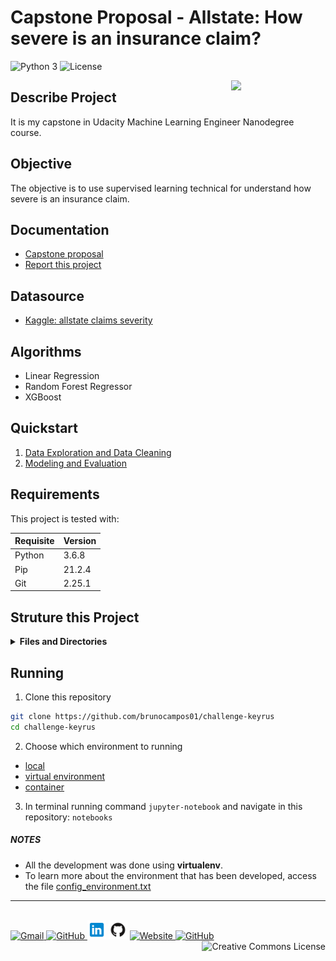 # Capstone Proposal - Allstate: How severe is an insurance claim?
![Python 3](https://img.shields.io/badge/Python-3-blue.svg)
![License](https://img.shields.io/badge/Code%20License-MIT-blue.svg)

<img src="references/images/allstate.jpg" align="right" height=auto width=30%/>


## Describe Project
It is my capstone in Udacity Machine Learning Engineer Nanodegree course.

## Objective
The objective is to use supervised learning technical for understand how severe is an insurance claim.

## Documentation
- [Capstone proposal](reports/)
- [Report this project](reports/)

## Datasource
- [Kaggle: allstate claims severity](https://www.kaggle.com/c/allstate-claims-severity/data)

## Algorithms
- Linear Regression
- Random Forest Regressor
- XGBoost

## Quickstart
1. [Data Exploration and Data Cleaning](notebooks/)
2. [Modeling and Evaluation](notebooks/)

## Requirements
This project is tested with:

| Requisite      | Version  |
|----------------|----------|
| Python         | 3.6.8    |
| Pip            | 21.2.4   |
| Git            | 2.25.1   |

## Struture this Project
<details>
    <summary><b> <a href="#"></a> Files and Directories</b></summary>
    
    .
    ├── data
    │   ├── cleansing
    │   │   ├── test.csv
    │   │   └── train.csv
    │   ├── raw
    │   │   ├── sample_submission.csv
    │   │   ├── test.csv
    │   │   └── train.csv
    │   └── submissions-kaggle
    │       ├── lin_regression_submission.csv
    │       ├── random_forest_submission.csv
    │       └── xgb_submission.csv
    ├── LICENSE
    ├── notebooks
    │   ├── 1-data-exploration-and-data-cleaning.ipynb
    │   └── 2-algoritm-selection-and-tranning-model.ipynb
    ├── README.md
    ├── references
    │   └── images
    │       └── allstate.jpg
    ├── reports
    │   ├── capstone-proposal.md
    │   ├── images
    │   │   ├── corr_cont_types_13_ate_14.png
    │   │   ├── corr_cont_types_1_ate_4.png
    │   │   ├── corr_cont_types_5_ate_8.png
    │   │   ├── corr_cont_types_all.png
    │   │   ├── corr_matrix_cont.png
    │   │   ├── default_loss.png
    │   │   ├── describe-cat.png
    │   │   ├── describe-continuos2.png
    │   │   ├── describe-continuos.png
    │   │   ├── distribuicao.png
    │   │   ├── linear_regression-1.png
    │   │   ├── linear_regression-2.png
    │   │   ├── log_loss.png
    │   │   ├── mae.png
    │   │   ├── PCA.png
    │   │   ├── random_forest-1.png
    │   │   ├── random_forest-2.png
    │   │   ├── random_forest-3.png
    │   │   ├── test_data.png
    │   │   ├── train_data.png
    │   │   ├── xgboost-1.png
    │   │   ├── xgboost-2.png
    │   │   └── xgboost-3.png
    │   ├── machine-learning-capstone.md.ipynb
    │   ├── proposta.pdf
    │   └── relatorio_machine-learning-capstone.pdf
    └── src
        ├── environment
        │   ├── config_environment.txt
        │   ├── container
        │   │   └── Dockerfile
        │   ├── create_requirements.sh
        │   ├── create_virtual_env.sh
        │   ├── __init__.py
        │   ├── jupyter_notebook_config.py
        │   ├── makefile
        │   ├── prepare_env.py
        │   ├── README.md
        │   ├── requirements.txt
        │   ├── show_config_environment.sh
        │   ├── show_struture_project.sh
        │   ├── struture_project.txt
        │   ├── test_environment.py
        │   ├── venv
        │   └── virtualenv_requirements.txt
        ├── __init__.py
        └── visualization
            ├── hidden_code.js
            └── visuals.py

    14 directories, 58 files
    
</details>


## Running
1. Clone this repository
```sh
git clone https://github.com/brunocampos01/challenge-keyrus
cd challenge-keyrus
```

2. Choose which environment to running
 - [local](src/environment/README.md)
 - [virtual environment](src/environment/README.md)
 - [container](src/environment/README.md)

3. In terminal running command `jupyter-notebook` and navigate in this repository: `notebooks`

##### NOTES
- All the development was done using **virtualenv**. 
- To learn more about the environment that has been developed, access the file [config_environment.txt](src/environment/config_environment.txt)

---

<p  align="left">
<br/>
<a href="mailto:brunocampos01@gmail.com" target="_blank"><img src="https://github.com/brunocampos01/devops/blob/master/images/email.png" alt="Gmail" width="30">
</a>
<a href="https://stackoverflow.com/users/8329698/bruno-campos" target="_blank"><img src="https://github.com/brunocampos01/devops/blob/master/images/stackoverflow.png" alt="GitHub" width="30">
</a>
<a href="https://www.linkedin.com/in/brunocampos01" target="_blank"><img src="https://github.com/brunocampos01/devops/blob/master/images/linkedin.png" alt="LinkedIn" width="30"></a>
<a href="https://github.com/brunocampos01" target="_blank"><img src="https://github.com/brunocampos01/devops/blob/master/images/github.png" alt="GitHub" width="30"></a>
<a href="https://brunocampos01.netlify.app/" target="_blank"><img src="https://github.com/brunocampos01/devops/blob/master/images/blog.png" alt="Website" width="30">
</a>
<a href="https://medium.com/@brunocampos01" target="_blank"><img src="https://github.com/brunocampos01/devops/blob/master/images/medium.png" alt="GitHub" width="30">
</a>
<a rel="license" href="http://creativecommons.org/licenses/by-sa/4.0/"><img alt="Creative Commons License" style="border-width:0" src="https://i.creativecommons.org/l/by-sa/4.0/88x31.png",  align="right" /></a><br/>
</p>

